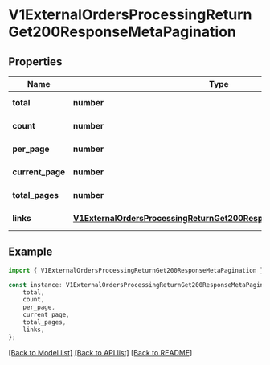 # V1ExternalOrdersProcessingReturnGet200ResponseMetaPagination


## Properties

Name | Type | Description | Notes
------------ | ------------- | ------------- | -------------
**total** | **number** |  | [default to undefined]
**count** | **number** |  | [default to undefined]
**per_page** | **number** |  | [default to undefined]
**current_page** | **number** |  | [default to undefined]
**total_pages** | **number** |  | [default to undefined]
**links** | [**V1ExternalOrdersProcessingReturnGet200ResponseMetaPaginationLinks**](V1ExternalOrdersProcessingReturnGet200ResponseMetaPaginationLinks.md) |  | [default to undefined]

## Example

```typescript
import { V1ExternalOrdersProcessingReturnGet200ResponseMetaPagination } from './api';

const instance: V1ExternalOrdersProcessingReturnGet200ResponseMetaPagination = {
    total,
    count,
    per_page,
    current_page,
    total_pages,
    links,
};
```

[[Back to Model list]](../README.md#documentation-for-models) [[Back to API list]](../README.md#documentation-for-api-endpoints) [[Back to README]](../README.md)
